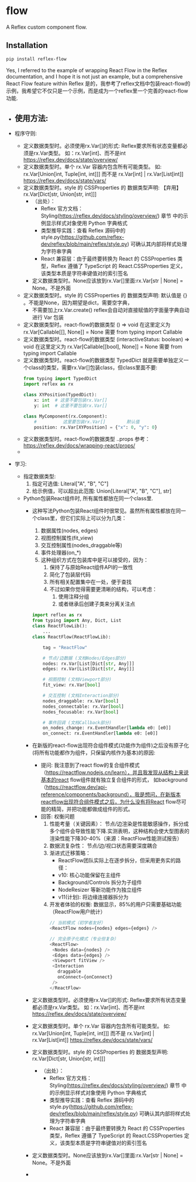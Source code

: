 # flow

A Reflex custom component flow.

## Installation

```bash
pip install reflex-flow
```

Yes, I referred to the example of wrapping React Flow in the Reflex documentation, and I hope it is not just an example, but a comprehensive React Flow feature within Reflex
是的，我参考了reflex文档中包装react-flow的示例，我希望它不仅只是一个示例，而是成为一个reflex里一个完善的react-flow功能.

- 使用方法:
  - 

- 程序守则:
  - 定义数据类型时。必须使用rx.Var[]的形式: Reflex要求所有状态变量都必须是rx.Var类型。 如：rx.Var[int]、而不是int     https://reflex.dev/docs/state/overview/
  - 定义数据类型时。单个 rx.Var 容器内包含所有可能类型。    如: rx.Var[Union[int, Tuple[int, int]]] 而不是 rx.Var[int] | rx.Var[List[int]]    https://reflex.dev/docs/state/vars/
  - 定义数据类型时。style 的 CSSProperties 的 数据类型声明:  【弃用】rx.Var[Dict[str, Union[str, int]]]
      - （出处）：
        - Reflex 官方文档：Styling(https://reflex.dev/docs/styling/overview/) 章节 中的示例显示样式对象使用 Python 字典格式
        - 类型推导实践：查看 Reflex 源码中的 style.py(https://github.com/reflex-dev/reflex/blob/main/reflex/style.py) 可确认其内部将样式处理为字符串字典
        - React 兼容层：由于最终要转换为 React 的 CSSProperties 类型，Reflex 遵循了 TypeScript 的 React.CSSProperties 定义，该类型本质是字符串键值对的索引签名
    - 定义数据类型时。None应该放到rx.Var[]里面:rx.Var[str | None] = None。不是外面
  - 定义数据类型时。style 的 CSSProperties 的 数据类型声明: 默认值是 {} 。不能是None，因为期望是dict，需要空字典，
    - 不需要加上rx.Var.create()  reflex会自动对直接赋值的字面量字典自动进行 Var 包装
  - 定义数据类型时。react-flow的数据类型 () => void 在这里定义为 rx.Var[Callable[[], None]] = None      需要 from typing import Callable
  - 定义数据类型时。react-flow的数据类型 (interactiveStatus: boolean) => void  在这里定义为 rx.Var[Callable[[bool], None]] = None     需要 from typing import Callable
  - 定义数据类型时。react-flow的数据类型 TypedDict  就是需要单独定义一个class的类型，需要rx.Var[]包装class，但class里面不要: 
    ```python
    from typing import TypedDict
    import reflex as rx
    
    class XYPosition(TypedDict):
        x: int  # 这里不要包装rx.Var[]
        y: int  # 这里不要包装rx.Var[]
    
    class MyComponent(rx.Component):
        #          这里要包装rx.Var[]        默认值
        position: rx.Var[XYPosition] = {"x": 0, "y": 0} 
    ```
  - 定义数据类型时。react-flow的数据类型 ..props  参考： https://reflex.dev/docs/wrapping-react/props/
  - 






- 学习:
  - 指定数据类型:
    1. 指定可选值: Literal["A", "B", "C"]
    2. 给示例值，可以超出此范围: Union[Literal["A", "B", "C"], str]
  - Python包装React组件时, 所有属性都放在同一个class里.
    - 这种写法Python包装React组件时很常见。虽然所有属性都放在同一个class里，但它们实际上可以分为几类：
      1. 数据属性(nodes, edges)
      2. 视图控制属性(fit_view)
      3. 交互控制属性(nodes_draggable等)
      4. 事件处理器(on_*)
      5. 这种组织方式在包装库中是可以接受的，因为：
         1. 保持了与原始React组件API的一致性
         2. 简化了包装层代码
         3. 所有相关配置集中在一处，便于查找
         4. 不过如果你觉得需要更清晰的结构，可以考虑：
            1. 使用注释分组
            2. 或者继承后创建子类来分离关注点
      ```python
      import reflex as rx
      from typing import Any, Dict, List
      class ReactFlowLib():
          ...
      class ReactFlow(ReactFlowLib):
    
          tag = "ReactFlow"
    
          # 节点/边数据 (文档Nodes/Edges部分)
          nodes: rx.Var[List[Dict[str, Any]]]
          edges: rx.Var[List[Dict[str, Any]]]
    
          # 视图控制 (文档Viewport部分)
          fit_view: rx.Var[bool]
    
          # 交互控制 (文档Interaction部分)
          nodes_draggable: rx.Var[bool]
          nodes_connectable: rx.Var[bool]
          nodes_focusable: rx.Var[bool]
    
          # 事件回调 (文档Callback部分)
          on_nodes_change: rx.EventHandler[lambda e0: [e0]]
          on_connect: rx.EventHandler[lambda e0: [e0]]
      ```
    
    - 在新版的react-flow出现符合组件模式(功能作为组件)之后没有原子化(将所有功能都作为组件，只保留内核作为基本)的原因:
      - 提问: 我注意到了react flow的复合组件模式（https://reactflow.nodejs.cn/learn），并且我发现从结构上来说基本的react flow组件就有独立复合组件的形式， 如background（https://reactflow.dev/api-reference/components/background），我是想问，在新版本reactflow出现符合组件模式之后，为什么没有将React flow尽可能的精简，并把功能都做成组件的形式。
      - 回答: 权衡问题
        1. 性能考量（关键因素）：
            节点/边渲染是性能敏感操作，拆分成多个组件会导致性能下降.实测表明，这种结构会使大型图表的渲染性能下降30-40%（来源：ReactFlow性能测试报告）
        2. 数据流复杂性： 节点/边/视口状态需要深度耦合
        3. 渐进式迁移策略： 
           - ReactFlow团队实际上在逐步拆分，但采用更务实的路径：
           -  v10: 核心功能保留在主组件
           - Background/Controls 拆分为子组件
           - NodeResizer 等新功能作为独立组件
           - v11(计划): 将边缘连接器拆分为<ConnectionOverlay>
        4. 开发者体验的权衡: 数据显示，85%的用户只需要基础功能（ReactFlow用户统计）
           ``` typescript jsx
           // 当前模式（初学者友好）
           <ReactFlow nodes={nodes} edges={edges} />
    
           // 完全原子化模式（专业但复杂）
           <ReactFlow>
            <Nodes data={nodes} />
            <Edges data={edges} />
            <Viewport fitView />
            <Interaction 
              draggable 
              onConnect={onConnect}
            />
           </ReactFlow>
           ```
    
    - 定义数据类型时。必须使用rx.Var[]的形式: Reflex要求所有状态变量都必须是rx.Var类型。 如：rx.Var[int]、而不是int     https://reflex.dev/docs/state/overview/
    - 定义数据类型时。单个 rx.Var 容器内包含所有可能类型。    如: rx.Var[Union[int, Tuple[int, int]]] 而不是 rx.Var[int] | rx.Var[List[int]]    https://reflex.dev/docs/state/vars/
    - 定义数据类型时。style 的 CSSProperties 的 数据类型声明:  rx.Var[Dict[str, Union[str, int]]]
      - （出处）：
        - Reflex 官方文档：Styling(https://reflex.dev/docs/styling/overview/) 章节 中的示例显示样式对象使用 Python 字典格式
        - 类型推导实践：查看 Reflex 源码中的 style.py(https://github.com/reflex-dev/reflex/blob/main/reflex/style.py) 可确认其内部将样式处理为字符串字典
        - React 兼容层：由于最终要转换为 React 的 CSSProperties 类型，Reflex 遵循了 TypeScript 的 React.CSSProperties 定义，该类型本质是字符串键值对的索引签名
    - 定义数据类型时。None应该放到rx.Var[]里面:rx.Var[str | None] = None。不是外面
    - 
           
    
    





